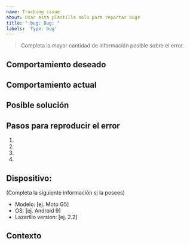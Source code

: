 ```yaml
---
name: Tracking issue
about: Usar esta plantilla solo para reportar bugs
title: ":bug: Bug: "
labels: 'Type: bug'
---
```


> Completa la mayor cantidad de información posible sobre el error.

## Comportamiento deseado

## Comportamiento actual


## Posible solución


## Pasos para reproducir el error
1.
2.
3.
4.

## Dispositivo:
(Completa la siguiente información si la posees)
 - Modelo: [ej. Moto G5]
 - OS: [ej. Android 9]
 - Lazarillo version: [ej. 2.2]

## Contexto


